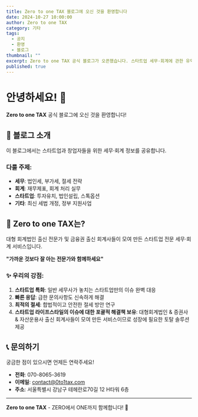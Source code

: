 ```yaml
---
title: Zero to one TAX 블로그에 오신 것을 환영합니다
date: 2024-10-27 10:00:00
author: Zero to one TAX
category: 기타
tags:
  - 공지
  - 환영
  - 블로그
thumbnail: ""
excerpt: Zero to one TAX 공식 블로그가 오픈했습니다. 스타트업 세무·회계에 관한 유익한 정보를 공유하겠습니다.
published: true
---
```


# 안녕하세요! 👋

**Zero to one TAX** 공식 블로그에 오신 것을 환영합니다!

## 🎯 블로그 소개

이 블로그에서는 스타트업과 창업자들을 위한 세무·회계 정보를 공유합니다.

### 다룰 주제:

- **세무**: 법인세, 부가세, 절세 전략
- **회계**: 재무제표, 회계 처리 실무
- **스타트업**: 투자유치, 법인설립, 스톡옵션
- **기타**: 최신 세법 개정, 정부 지원사업

## 💼 Zero to one TAX는?

대형 회계법인 출신 전문가 및 금융권 출신 회계사들이 모여 만든 스타트업 전문 세무·회계 서비스입니다.

**"가까운 것보다 잘 아는 전문가와 함께하세요"**

### ✨ 우리의 강점:

1. **스타트업 특화**: 일반 세무사가 놓치는 스타트업만의 이슈 완벽 대응
2. **빠른 응답**: 급한 문의사항도 신속하게 해결
3. **최적의 절세**: 합법적이고 안전한 절세 방안 연구
4. **스타트업 라이프스타일의 이슈에 대한 포괄적 해결책 보유**: 대형회계법인 & 증권사 & 자산운용사 출신 회계사들이 모여 만든 서비스이므로 성장에 필요한 토탈 솔루션 제공

## 📞 문의하기

궁금한 점이 있으시면 언제든 연락주세요!

- **전화**: 070-8065-3619
- **이메일**: contact@0to1tax.com
- **주소**: 서울특별시 강남구 테헤란로70길 12 H타워 6층

---

**Zero to one TAX** - ZERO에서 ONE까지 함께합니다! 🚀
